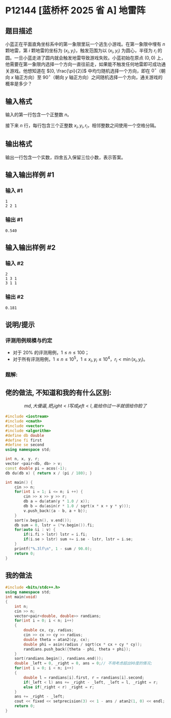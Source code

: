 # P12144 [蓝桥杯 2025 省 A] 地雷阵

## 题目描述

小蓝正在平面直角坐标系中的第一象限里玩一个逃生小游戏。在第一象限中埋有 $n$ 颗地雷，第 $i$ 颗地雷的坐标为 $(x_i, y_i)$，触发范围为以 $(x_i, y_i)$ 为圆心，半径为 $r_i$ 的圆。一旦小蓝走进了圆内就会触发地雷导致游戏失败。小蓝初始在原点 $(0, 0)$ 上，他需要在第一象限内选择一个方向一直往前走，如果能不触发任何地雷即可成功通关游戏。他想知道在 $[0, \frac{\pi}{2}]$ 中均匀随机选择一个方向，即在 $0^\circ$（朝向 $x$ 轴正方向）至 $90^\circ$（朝向 $y$ 轴正方向）之间随机选择一个方向，通关游戏的概率是多少？

## 输入格式

输入的第一行包含一个正整数 $n$。

接下来 $n$ 行，每行包含三个正整数 $x_i, y_i, r_i$，相邻整数之间使用一个空格分隔。

## 输出格式

输出一行包含一个实数，四舍五入保留三位小数，表示答案。

## 输入输出样例 #1

### 输入 #1

```
1
2 2 1
```

### 输出 #1

```
0.540
```

## 输入输出样例 #2

### 输入 #2

```
2
1 3 1
3 1 1
```

### 输出 #2

```
0.181
```

## 说明/提示

### 评测用例规模与约定

- 对于 $20\%$ 的评测用例，$1 \leq n \leq 100$；
- 对于所有评测用例，$1 \leq n \leq 10^5$，$1 \leq x_i, y_i \leq 10^4$，$r_i < \min(x_i, y_i)$。

### 题解:
## 佬的做法, 不知道和我的有什么区别:
$$md, 大傻逼, 把_right < l 写成 _left < l, 能给你过一半就很给你脸了$$
```cpp
#include <iostream>
#include <cmath>
#include <vector>
#include <algorithm>
#define db double
#define fi first
#define se second
using namespace std;

int n, x, y, r;
vector <pair<db, db> > v;
const double pi = acos(-1);
db du(db x) { return x / (pi / 180); }

int main() {
	cin >> n;
	for(int i = 1; i <= n; i ++) {
		cin >> x >> y >> r;
		db a = du(atan(y * 1.0 / x));
		db b = du(asin(r * 1.0 / sqrt(x * x + y * y)));
		v.push_back({a - b, a + b});
	}
	sort(v.begin(), v.end());
	db sum = 0, lstr = (*v.begin()).fi;
	for(auto &i : v) {
		if(i.fi > lstr) lstr = i.fi;
		if(i.se > lstr) sum += i.se - lstr, lstr = i.se;
	}
	printf("%.3lf\n", 1 - sum / 90.0);
	return 0;
}
```

## 我的做法
```cpp
#include <bits/stdc++.h>
using namespace std;
int main(void)
{
    int n;
    cin >> n;
    vector<pair<double, double>> randians;
    for(int i = 0; i < n; i++)
    {
        double cx, cy, radius;
        cin >> cx >> cy >> radius;
        double theta = atan2(cy, cx);
        double phi = asin(radius / sqrt(cx * cx + cy * cy));
        randians.push_back({theta - phi, theta + phi});
    }
    sort(randians.begin(), randians.end());
    double _left = 0, _right = 0, ans = 0;// 不用考虑超出90度的情况;
    for(int i = 0; i < n; i++)
    {
        double l = randians[i].first, r = randians[i].second;
        if(_left < l) ans += _right - _left, _left = l, _right = r;
        else if(_right < r) _right = r;
    }
    ans += _right - _left;
    cout << fixed << setprecision(3) << 1 - ans / atan2(1, 0) << endl;
    return 0;
}
```